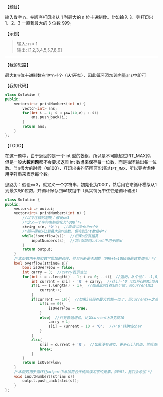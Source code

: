 【题目】

输入数字 n，按顺序打印出从 1 到最大的 n 位十进制数。比如输入 3，则打印出 1、2、3 一直到最大的 3 位数 999。

【示例】

> 输入: n = 1  
> 输出: [1,2,3,4,5,6,7,8,9]

---

【我的思路】

最大的n位十进制数有10^n-1个（从1开始），因此循环添加到向量ans中即可

【我的代码】

```c++
class Solution {
public:
    vector<int> printNumbers(int n) {
        vector<int> ans;
        for(int i = 1; i < pow(10,n); ++i){
            ans.push_back(i);
        }
        return ans;
    }
};
```

【TODO】

在这一题中，由于返回的是一个 int 型的数组，所以是不可能超过INT_MAX的，但是一般**大数问题**都不会要求返回 int 数组来保存每一位数，而是循环输出每一位数。当n很大的时候（如100），打印出来的范围可能超过`INT_MAX`，所以要考虑使用字符串来表示每个数。

思路为：假设n=3，就定义一个字符串，初始化为‘000’，然后用它来循环模拟从1到最大的n位数，并循环保存到int数组中（真实情况中往往是循环输出）

```c++
class Solution {
public:
    vector<int> output;
    vector<int> printNumbers(int n) {
        //以下注释的前提：假设n=3
        /*定义一个字符串初始化为‘000’*/
		string s(n, '0');  //直接初始化为n个0
        /*循环模拟从1到最大的n位数，保存到int数组中*/
        while(!overflow(s)){  //如果s没有越界
            inputNumbers(s);  //将s添加到output中用于输出
        }
        return output;
    }
    /*本函数用于模拟数字累加的过程，并且判断是否越界（999+1=1000就是越界情况）*/
    bool overflow(string& s){
        bool isOverFlow = false;
        int carry = 0;  //carry表示进位
        for(int i = s.length() - 1; i >= 0; --i){  //遍历，从个位(...1,0)开始
            int current = s[i] - '0' + carry;  //s[i]-'0'可以将s的第i位转化为int型参与运算
            if(i == s.length() - 1){  //如果此时i在s的个位，则current加1
                current++;
            }
            if(current == 10){  //如果i已经在最大的那一位了，而current++之后==10，说明循环到头了，即999+1=1000
                if(i == 0){
                    isOverFlow = true;
                }
                else{  //只是普通进位，比如current从9变成10
                    carry = 1;
                    s[i] = current - 10 + '0';  //+'0'转换成char
                }
            }
            else{
                s[i] = current + '0';  //如果没有进位，更新s[i]的值，然后直接跳出循环，返回执行inputNumber函数
                break;
            }
        }
        return isOverFlow;
    }
    /*本函数用于循环往output中添加符合传统阅读习惯的元素，如001，我们会添加1*/
    void inputNumbers(string s){
        output.push_back(stoi(s));
    }
};
```

